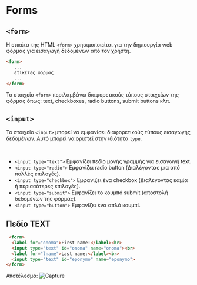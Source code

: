 # Forms

## `<form>`
Η ετικέτα της HTML `<form>` χρησιμοποιείται για την δημιουργία web φόρμας για εισαγωγή δεδομένων από τον χρήστη.


```html
<form>
   ...
   ετικέτες φόρμας
   ...
</form>
```

Το στοιχείο `<form>` περιλαμβάνει διαφορετικούς τύπους στοιχείων της φόρμας όπως: text, checkboxes, radio buttons, submit buttons κλπ.

## `<input>`

Το στοιχείο `<input>` μπορεί να εμφανίσει διαφορετικούς τύπους εισαγωγής δεδομένων. Αυτό μπορεί να οριστεί στην ιδιότητα `type`.

<br>

* `<input type="text">` Εμφανίζει πεδίο μονής γραμμής για εισαγωγή text.
* `<input type="radio">` Εμφανίζει radio button (Διαλέγοντας μια από πολλές επιλογές).
* `<input type="checkbox">` Εμφανίζει ένα checkbox (Διαλέγοντας καμία ή περισσότερες επιλογές).
* `<input type="submit">` Εμφανίζει το κουμπό submit (αποστολή δεδομένων της φόρμας).
* `<input type="button">` Εμφανίζει ένα απλό κουμπί. 


## Πεδίο TEXT

```html
 <form>
  <label for="onoma">First name:</label><br>
  <input type="text" id="onoma" name="onoma"><br>
  <label for="lname">Last name:</label><br>
  <input type="text" id="eponymo" name="eponymo">
</form> 
```

Αποτέλεσμα:
![Capture](https://user-images.githubusercontent.com/774348/113685700-2d757080-96cf-11eb-9183-61d0f411dd6a.PNG)


